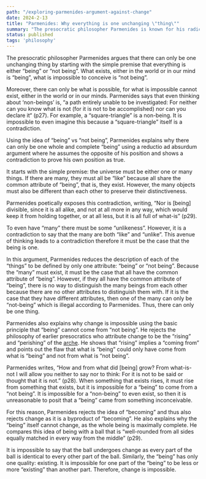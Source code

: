 ```yaml
---
path: "/exploring-parmenides-argument-against-change"
date: 2024-2-13
title: "Parmenides: Why everything is one unchanging \"thing\""
summary: "The presocratic philosopher Parmenides is known for his radical view that 'change' is an illusion and that everything is singular. I will explore his ideas using his famous poem 'On Nature'. Written for PHIL 301 at Purdue."
status: published
tags: 'philosophy'
---
```


The presocratic philosopher Parmenides argues that there can only be one unchanging thing by starting with the simple premise that everything is either “being” or “not being”. What exists, either in the world or in our mind is “being”, what is impossible to conceive is “not being”. 

Moreover, there can only be what is possible, for what is impossible cannot exist, either in the world or in our minds. Parmenides says that even thinking about ‘non-beings’ is, “a path entirely unable to be investigated: For neither can you know what is not (for it is not to be accomplished) nor can you declare it“ (p27). For example, a “square-triangle” is a non-being. It is impossible to even imagine this because a “square-triangle” itself is a contradiction. 

Using the idea of “being” vs “not being”, Parmenides explains why there can only be one whole and complete “being” using a reductio ad absurdum argument where he assumes the opposite of his position and shows a contradiction to prove his own position as true. 

It starts with the simple premise: the universe must be either one or many things. If there are many, they must all be “like” because all share the common attribute of “being”, that is, they exist. However, the many objects must also be different than each other to preserve their distinctiveness.  

Parmenides poetically exposes this contradiction, writing, “Nor is [being] divisible, since it is all alike, and not at all more in any way, which would keep it from holding together, or at all less, but it is all full of what-is” (p29). 

To even have “many” there must be some “unlikeness”. However, it is a contradiction to say that the many are both “like” and “unlike”. This avenue of thinking leads to a contradiction therefore it must be the case that the being is one. 

In this argument, Parmenides reduces the description of each of the “things” to be defined by only one attribute: “being” or “not being”. Because the “many” must exist, it must be the case that all have the common attribute of “being”. However, if they all have the common attribute of “being”, there is no way to distinguish the many beings from each other because there are no other attributes to distinguish them with. If it is the case that they have different attributes, then one of the many can only be “not-being” which is illegal according to Parmenides. Thus, there can only be one thing. 

Parmenides also explains why change is impossible using the basic principle that “being” cannot come from “not being”. He rejects the philosophy of earlier presocratics who attribute change to be the “rising” and “perishing” of the [arche](https://en.wikipedia.org/wiki/First_principle#Ancient_Greek_philosophy). He shows that “rising” implies a “coming from” and points out the flaw that what is “being” could only have come from what is “being” and not from what is “not being”. 

Parmenides writes, “How and from what did [being] grow? From what-is-not I will allow you neither to say nor to think: For it is not to be said or thought that it is not.” (p28). When something that exists rises, it must rise from something that exists, but it is impossible for a “being” to come from a “not being”. It is impossible for a “non-being” to even exist, so then it is unreasonable to posit that a “being” came from something inconceivable. 

For this reason, Parmenides rejects the idea of “becoming” and thus also rejects change as it is a byproduct of “becoming”. He also explains why the “being” itself cannot change, as the whole being is maximally complete. He compares this idea of being with a ball that is “well-rounded from all sides equally matched in every way from the middle” (p29). 

It is impossible to say that the ball undergoes change as every part of the ball is identical to every other part of the ball. Similarly, the “being” has only one quality: existing. It is impossible for one part of the “being” to be less or more “existing” than another part. Therefore, change is impossible. 
